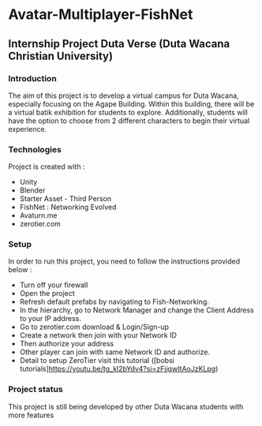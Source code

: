 # Avatar-Multiplayer-FishNet
## Internship Project Duta Verse (Duta Wacana Christian University)
### Introduction
The aim of this project is to develop a virtual campus for Duta Wacana, especially focusing on the Agape Building. Within this building, there will be a virtual batik exhibition for students to explore. Additionally, students will have the option to choose from 2 different characters to begin their virtual experience.

### Technologies
Project is created with :
* Unity
* Blender
* Starter Asset - Third Person
* FishNet : Networking Evolved
* Avaturn.me
* zerotier.com

### Setup
In order to run this project, you need to follow the instructions provided below :
* Turn off your firewall
* Open the project
* Refresh default prefabs by navigating to Fish-Networking.
* In the hierarchy, go to Network Manager and change the Client Address to your IP address.
* Go to zerotier.com download & Login/Sign-up
* Create a network then join with your Network ID
* Then authorize your address
* Other player can join with same Network ID and authorize.
* Detail to setup ZeroTier visit this tutorial ([bobsi tutorials]https://youtu.be/tg_kl2bYdv4?si=zFjjqwItAoJzKLpg)

### Project status
This  project is still being developed by other Duta Wacana students with more features
